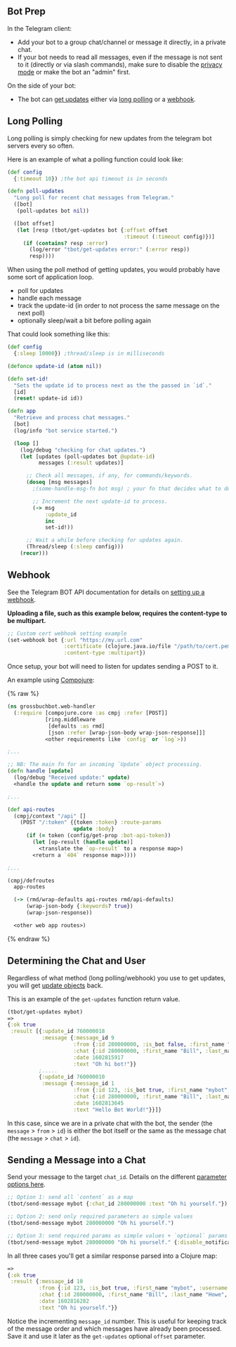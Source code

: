 ## Bot Prep

In the Telegram client:

- Add your bot to a group chat/channel or message it directly, in a private chat.
- If your bot needs to read all messages, even if the message is not sent to it (directly or via slash commands), make sure to disable the
  [privacy mode](https://core.telegram.org/bots#privacy-mode) or make the bot an "admin" first.

On the side of your bot:

- The bot can [get updates](https://core.telegram.org/bots/api/#getting-updates) either via [long polling](https://core.telegram.org/bots/api/#getupdates) or a [webhook](https://core.telegram.org/bots/api/#setwebhook).

## Long Polling

Long polling is simply checking for new updates from the telegram bot servers every so often.

Here is an example of what a polling function could look like:

```clojure
(def config
  {:timeout 10}) ;the bot api timeout is in seconds

(defn poll-updates
  "Long poll for recent chat messages from Telegram."
  ([bot]
   (poll-updates bot nil))

  ([bot offset]
   (let [resp (tbot/get-updates bot {:offset offset
                                     :timeout (:timeout config)})]
     (if (contains? resp :error)
       (log/error "tbot/get-updates error:" (:error resp))
       resp))))
```

When using the poll method of getting updates, you would probably have some sort of application loop.

* poll for updates
* handle each message
* track the update-id (in order to not process the same message on the next poll)
* optionally sleep/wait a bit before polling again

That could look something like this:

```clojure
(def config
  {:sleep 10000}) ;thread/sleep is in milliseconds

(defonce update-id (atom nil))

(defn set-id!
  "Sets the update id to process next as the the passed in `id`."
  [id]
  (reset! update-id id))

(defn app
  "Retrieve and process chat messages."
  [bot]
  (log/info "bot service started.")

  (loop []
    (log/debug "checking for chat updates.")
    (let [updates (poll-updates bot @update-id)
          messages (:result updates)]

      ;; Check all messages, if any, for commands/keywords.
      (doseq [msg messages]
        ;(some-handle-msg-fn bot msg) ; your fn that decides what to do with each message.

        ;; Increment the next update-id to process.
        (-> msg
            :update_id
            inc
            set-id!))

      ;; Wait a while before checking for updates again.
      (Thread/sleep (:sleep config)))
    (recur)))
```

## Webhook

See the Telegram BOT API documentation for details on [setting up a webhook](https://core.telegram.org/bots/api/#setwebhook).

**Uploading a file, such as this example below, requires the content-type to be multipart.**

```clojure
;; Custom cert webhook setting example
(set-webhook bot {:url "https://my.url.com"
                  :certificate (clojure.java.io/file "/path/to/cert.pem")
                  :content-type :multipart})
```

Once setup, your bot will need to listen for updates sending a POST to it.

An example using [Compojure](https://github.com/weavejester/compojure):

{% raw %}

```clojure
(ns grossbuchbot.web-handler
  (:require [compojure.core :as cmpj :refer [POST]]
            [ring.middleware
             [defaults :as rmd]
             [json :refer [wrap-json-body wrap-json-response]]]
            <other requirements like `config` or `log`>))

;...

;; NB: The main fn for an incoming `Update` object processing.
(defn handle [update]
  (log/debug "Received update:" update)
  <handle the update and return some `op-result`>)

;...

(def api-routes
  (cmpj/context "/api" []
    (POST "/:token" {{token :token} :route-params
                     update :body}
      (if (= token (config/get-prop :bot-api-token))
        (let [op-result (handle update)]
          <translate the `op-result` to a response map>)
        <return a `404` response map>))))

;...

(cmpj/defroutes
  app-routes

  (-> (rmd/wrap-defaults api-routes rmd/api-defaults)
      (wrap-json-body {:keywords? true})
      (wrap-json-response))

  <other web app routes>)
```

{% endraw %}

## Determining the Chat and User

Regardless of what method (long polling/webhook) you use to get updates, you will get [update objects](https://core.telegram.org/bots/api/#update) back.

This is an example of the `get-updates` function return value.

```clojure
(tbot/get-updates mybot)
=>
{:ok true
 :result [{:update_id 760000018
           :message {:message_id 9
                     :from {:id 280000000, :is_bot false, :first_name "Bill", :last_name "Howe", :username "myusername", :language_code "en"}
                     :chat {:id 280000000, :first_name "Bill", :last_name "Howe", :username "myusername", :type "private"}
                     :date 1602815917
                     :text "Oh hi bot!"}}
          ;.....
          {:update_id 760000010
           :message {:message_id 1
                     :from {:id 123, :is_bot true, :first_name "mybot", :username "my_roboto"}
                     :chat {:id 280000000, :first_name "Bill", :last_name "Howe", :username "myusername", :type "private"}
                     :date 1602813645
                     :text "Hello Bot World!"}}]}
```

In this case, since we are in a private chat with the bot, the sender (the `message` > `from` > `id`)
is either the bot itself or the same as the message chat (the `message` > `chat` > `id`).

## Sending a Message into a Chat

Send your message to the target `chat_id`. Details on the different [parameter options here](https://github.com/wdhowe/telegrambot-lib/wiki/Available-Functions#functions-contract).

```clojure
;; Option 1: send all `content` as a map
(tbot/send-message mybot {:chat_id 280000000 :text "Oh hi yourself."})

;; Option 2: send only required parameters as simple values
(tbot/send-message mybot 280000000 "Oh hi yourself.")

;; Option 3: send required params as simple values + `optional` params as a map
(tbot/send-message mybot 280000000 "Oh hi yourself." {:disable_notification true})
```

In all three cases you'll get a similar response parsed into a Clojure map:

```clojure
=>
{:ok true
 :result {:message_id 10
          :from {:id 123, :is_bot true, :first_name "mybot", :username "my_roboto"}
          :chat {:id 280000000, :first_name "Bill", :last_name "Howe", :username "myusername", :type "private"}
          :date 1602816282
          :text "Oh hi yourself."}}
```

Notice the incrementing `message_id` number. This is useful for keeping track of the message order and which messages
have already been processed. Save it and use it later as the `get-updates` optional `offset` parameter.